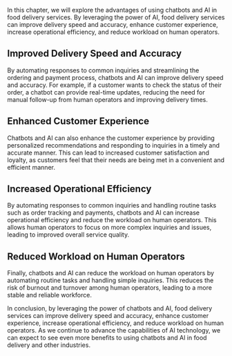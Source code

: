 

In this chapter, we will explore the advantages of using chatbots and AI in food delivery services. By leveraging the power of AI, food delivery services can improve delivery speed and accuracy, enhance customer experience, increase operational efficiency, and reduce workload on human operators.

Improved Delivery Speed and Accuracy
------------------------------------

By automating responses to common inquiries and streamlining the ordering and payment process, chatbots and AI can improve delivery speed and accuracy. For example, if a customer wants to check the status of their order, a chatbot can provide real-time updates, reducing the need for manual follow-up from human operators and improving delivery times.

Enhanced Customer Experience
----------------------------

Chatbots and AI can also enhance the customer experience by providing personalized recommendations and responding to inquiries in a timely and accurate manner. This can lead to increased customer satisfaction and loyalty, as customers feel that their needs are being met in a convenient and efficient manner.

Increased Operational Efficiency
--------------------------------

By automating responses to common inquiries and handling routine tasks such as order tracking and payments, chatbots and AI can increase operational efficiency and reduce the workload on human operators. This allows human operators to focus on more complex inquiries and issues, leading to improved overall service quality.

Reduced Workload on Human Operators
-----------------------------------

Finally, chatbots and AI can reduce the workload on human operators by automating routine tasks and handling simple inquiries. This reduces the risk of burnout and turnover among human operators, leading to a more stable and reliable workforce.

In conclusion, by leveraging the power of chatbots and AI, food delivery services can improve delivery speed and accuracy, enhance customer experience, increase operational efficiency, and reduce workload on human operators. As we continue to advance the capabilities of AI technology, we can expect to see even more benefits to using chatbots and AI in food delivery and other industries.
